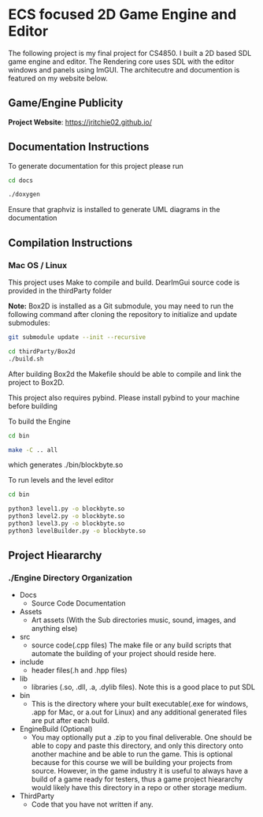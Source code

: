 # ECS focused 2D Game Engine and Editor

The following project is my final project for CS4850. I built a 2D based SDL game engine and editor. The Rendering core uses SDL with the editor windows and panels using ImGUI. The architecutre and documention is featured on my website below.

## Game/Engine Publicity

**Project Website**: https://jritchie02.github.io/

## Documentation Instructions
To generate documentation for this project please run
```bash
cd docs

./doxygen
```

Ensure that graphviz is installed to generate UML diagrams in the documentation

## Compilation Instructions

### Mac OS / Linux
This project uses Make to compile and build. DearImGui source code is provided in the thirdParty folder

**Note:** Box2D is installed as a Git submodule, you may need to run the following command after cloning the repository to initialize and update submodules:

```bash
git submodule update --init --recursive

cd thirdParty/Box2d
./build.sh
```

After building Box2d the Makefile should be able to compile and link the project to Box2D.

This project also requires pybind. Please install pybind to your machine before building

To build the Engine

```bash
cd bin

make -C .. all                                                                      
```

which generates ./bin/blockbyte.so

To run levels and the level editor


```bash
cd bin

python3 level1.py -o blockbyte.so    
python3 level2.py -o blockbyte.so    
python3 level3.py -o blockbyte.so    
python3 levelBuilder.py -o blockbyte.so                                                                        
```

## Project Hieararchy
### ./Engine Directory Organization

- Docs 
    - Source Code Documentation
- Assets
    - Art assets (With the Sub directories music, sound, images, and anything else)
- src
    - source code(.cpp files) The make file or any build scripts that automate the building of your project should reside here.
- include
    - header files(.h and .hpp files)
- lib
    - libraries (.so, .dll, .a, .dylib files). Note this is a good place to put SDL
- bin
    - This is the directory where your built executable(.exe for windows, .app for Mac, or a.out for Linux) and any additional generated files are put after each build.
- EngineBuild (Optional)
    - You may optionally put a .zip to you final deliverable. One should be able to copy and paste this directory, and only this directory onto another machine and be able to run the game. This is optional because for this course we will be building your projects from source. However, in the game industry it is useful to always have a build of a game ready for testers, thus a game project hieararchy would likely have this directory in a repo or other storage medium.
- ThirdParty
    - Code that you have not written if any.